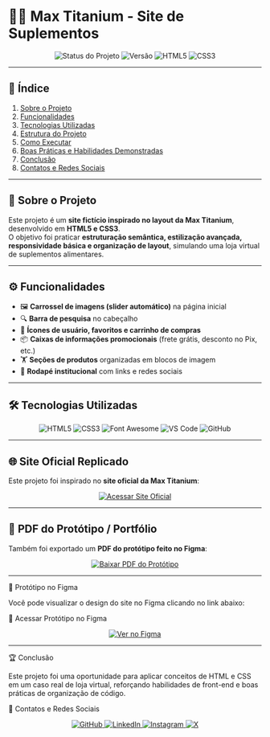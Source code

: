 # 🏋️‍♂️ Max Titanium - Site de Suplementos  

<p align="center"> 
  <img src="https://img.shields.io/badge/status-concluído-green?style=for-the-badge" alt="Status do Projeto"> 
  <img src="https://img.shields.io/badge/versão-1.0-blue?style=for-the-badge" alt="Versão"> 
  <img src="https://img.shields.io/badge/HTML5-E34F26?style=for-the-badge&logo=html5&logoColor=white" alt="HTML5"> 
  <img src="https://img.shields.io/badge/CSS3-1572B6?style=for-the-badge&logo=css3&logoColor=white" alt="CSS3"> 
</p>

---

## 📑 Índice  

1. [Sobre o Projeto](#-sobre-o-projeto)  
2. [Funcionalidades](#-funcionalidades)  
3. [Tecnologias Utilizadas](#-tecnologias-utilizadas)  
4. [Estrutura do Projeto](#-estrutura-do-projeto)  
5. [Como Executar](#-como-executar)  
6. [Boas Práticas e Habilidades Demonstradas](#-boas-práticas-e-habilidades-demonstradas)  
7. [Conclusão](#-conclusão)  
8. [Contatos e Redes Sociais](#-contatos-e-redes-sociais)  

---

## 🎯 Sobre o Projeto  

Este projeto é um **site fictício inspirado no layout da Max Titanium**, desenvolvido em **HTML5 e CSS3**.  
O objetivo foi praticar **estruturação semântica, estilização avançada, responsividade básica e organização de layout**, simulando uma loja virtual de suplementos alimentares.  

---

## ⚙️ Funcionalidades  

- 🖼️ **Carrossel de imagens (slider automático)** na página inicial  
- 🔍 **Barra de pesquisa** no cabeçalho  
- 🛒 **Ícones de usuário, favoritos e carrinho de compras**  
- 📦 **Caixas de informações promocionais** (frete grátis, desconto no Pix, etc.)  
- 🏋️ **Seções de produtos** organizadas em blocos de imagem  
- 📑 **Rodapé institucional** com links e redes sociais  

---

## 🛠 Tecnologias Utilizadas  

<p align="center">
  <img src="https://img.shields.io/badge/HTML5-E34F26?style=for-the-badge&logo=html5&logoColor=white" alt="HTML5">
  <img src="https://img.shields.io/badge/CSS3-1572B6?style=for-the-badge&logo=css3&logoColor=white" alt="CSS3">
  <img src="https://img.shields.io/badge/FontAwesome-528DD7?style=for-the-badge&logo=fontawesome&logoColor=white" alt="Font Awesome">
  <img src="https://img.shields.io/badge/VSCode-007ACC?style=for-the-badge&logo=visualstudiocode&logoColor=white" alt="VS Code">
  <img src="https://img.shields.io/badge/GitHub-181717?style=for-the-badge&logo=github&logoColor=white" alt="GitHub">
</p>  

---

## 🌐 Site Oficial Replicado  

Este projeto foi inspirado no **site oficial da Max Titanium**:  

<p align="center">
  <a href="https://www.maxtitanium.com.br/?utm_source=googleads&utm_medium=cpc&utm_campaign=GO_SEAR_INST_F_BR_Institucional-Impressao&gad_source=1&gad_campaignid=21054127855&gbraid=0AAAAADhRO4O6ECC2kD_121ieCPbY9qaFk&gclid=Cj0KCQjwn8XFBhCxARIsAMyH8BuSPfdEIMSA_aTMyWs32Mju6K_BMKPKXYkd0i9Uou8FLsp6VFbkLCIaAkhHEALw_wcB" target="_blank">
    <img src="https://img.shields.io/badge/Acessar%20Site%20Oficial-black?style=for-the-badge&logo=google-chrome&logoColor=white" alt="Acessar Site Oficial">
  </a>
</p>

---

## 📄 PDF do Protótipo / Portfólio  

Também foi exportado um **PDF do protótipo feito no Figma**:  

<p align="center">
  <a href="./MaxTitanium.pdf" target="_blank">
    <img src="https://img.shields.io/badge/Baixar%20PDF-red?style=for-the-badge&logo=adobeacrobatreader&logoColor=white" alt="Baixar PDF do Protótipo">
  </a>
</p>

---

🎨 Protótipo no Figma

Você pode visualizar o design do site no Figma clicando no link abaixo:

🔗 Acessar Protótipo no Figma

<p align="center"> <a href="https://www.figma.com/design/gMtPprReXSWmgb1Op58KDs/MaxTitanium?node-id=0-1&t=ZaWskGAbvn7Fq35j-1" target="_blank"> <img src="https://img.shields.io/badge/Ver%20no-Figma-blue?style=for-the-badge&logo=figma&logoColor=white" alt="Ver no Figma"> </a> </p>

---

🏆 Conclusão

Este projeto foi uma oportunidade para aplicar conceitos de HTML e CSS em um caso real de loja virtual, reforçando habilidades de front-end e boas práticas de organização de código.

👤 Contatos e Redes Sociais
<p align="center"> <a href="https://github.com/Breno-J-Oliveira" target="_blank"> <img src="https://img.shields.io/badge/GitHub-181717?style=for-the-badge&logo=github&logoColor=white" alt="GitHub"> </a> <a href="https://www.linkedin.com/in/breno-j-oliveira-672619352/" target="_blank"> <img src="https://img.shields.io/badge/LinkedIn-0A66C2?style=for-the-badge&logo=linkedin&logoColor=white" alt="LinkedIn"> </a> <a href="https://www.instagram.com/seu-perfil" target="_blank"> <img src="https://img.shields.io/badge/Instagram-E4405F?style=for-the-badge&logo=instagram&logoColor=white" alt="Instagram"> </a> <a href="https://x.com/seu-perfil" target="_blank"> <img src="https://img.shields.io/badge/X-1DA1F2?style=for-the-badge&logo=x&logoColor=white" alt="X"> </a> </p>
